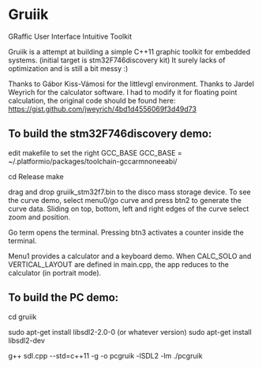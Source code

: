 # Gruiik
GRaffic User Interface Intuitive Toolkit

Gruiik is a attempt at building a simple C++11 graphic toolkit for embedded systems.
(initial target is stm32F746discovery kit) 
It surely lacks of optimization and is still a bit messy :)

Thanks to Gábor Kiss-Vámosi for the littlevgl environment.
Thanks to Jardel Weyrich for the calculator software.
I had to modify it for floating point calculation, the original code should be found here:
https://gist.github.com/jweyrich/4bd1d4556069f3d49d73

To build the stm32F746discovery demo:
-------------------------------------
edit makefile to set the right GCC_BASE
GCC_BASE = ~/.platformio/packages/toolchain-gccarmnoneeabi/

cd Release
make

drag and drop gruiik_stm32f7.bin to the disco mass storage device.
To see the curve demo, select menu0/go curve and press btn2 to generate the curve data.
Sliding on top, bottom, left and right edges of the curve select zoom and position.

Go term opens the terminal. Pressing btn3 activates a counter inside the terminal.

Menu1 provides a calculator and a keyboard demo.
When CALC_SOLO and VERTICAL_LAYOUT are defined in main.cpp, the app reduces to the calculator (in portrait mode).

To build the PC demo:
---------------------

cd gruiik

sudo apt-get install libsdl2-2.0-0 (or whatever version)
sudo apt-get install libsdl2-dev

g++ sdl.cpp --std=c++11 -g -o pcgruik -lSDL2 -lm
./pcgruik


